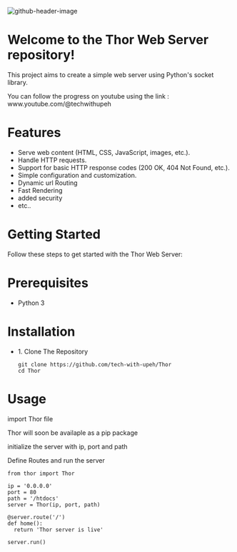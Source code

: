 ![github-header-image](https://github.com/tech-with-upeh/Thor/assets/67229614/884a562d-9303-4ca6-892e-2611729344d5)

<h1>Welcome to the Thor Web Server repository!</h1>
<p>This project aims to create a simple web server using Python's socket library.</p>

<p>You can follow the progress on youtube using the link : www.youtube.com/@techwithupeh</p>

<h1>Features</h1>
<ul>
  <li>Serve web content (HTML, CSS, JavaScript, images, etc.).</li>
  <li> Handle HTTP requests.</li>
  <li>Support for basic HTTP response codes (200 OK, 404 Not Found, etc.).</li> 
  <li>Simple configuration and customization.</li> 
  <li>Dynamic url Routing </li>
  <li> Fast Rendering </li>
  <li> added security </li>
  <li>etc..</li>
</ul>

<h1>Getting Started</h1>  
<p>Follow these steps to get started with the Thor Web Server: </p>

<h1> Prerequisites </h1>
<ul>
  <li>Python 3</li>
</ul>
<h1>Installation </h1>
<ul>
  <li> 1.  Clone The Repository </li>

```
git clone https://github.com/tech-with-upeh/Thor
cd Thor

```

</ul>

<h1> Usage </h1>
<p> import Thor file </p>
<p> Thor will soon be availaple as a pip package</p>
<p>initialize the server with ip, port and path </p>
<p>Define Routes and run the server </p>

```
from thor import Thor

ip = '0.0.0.0'
port = 80
path = '/htdocs'
server = Thor(ip, port, path)

@server.route('/')
def home():
  return 'Thor server is live'

server.run()
```
